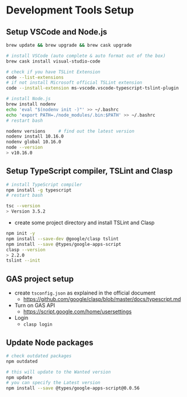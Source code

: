 # Development Tools Setup


## Setup VSCode and Node.js

```bash
brew update && brew upgrade && brew cask upgrade

# install VSCode (auto complete & auto format out of the box)
brew cask install visual-studio-code

# check if you have TSLint Extension
code --list-extensions
# if not install Microsoft official TSLint extension
code --install-extension ms-vscode.vscode-typescript-tslint-plugin

# install Node.js
brew install nodenv
echo 'eval "$(nodenv init -)"' >> ~/.bashrc
echo 'export PATH=./node_modules/.bin:$PATH' >> ~/.bashrc
# restart bash

nodenv versions     # find out the latest version
nodenv install 10.16.0
nodenv global 10.16.0
node --version
> v10.16.0
```


## Setup TypeScript compiler, TSLint and Clasp

```bash
# install TypeScript compiler
npm install -g typescript
# restart bash

tsc --version
> Version 3.5.2
```

* create some project directory and install TSLint and Clasp

```bash
npm init -y
npm install --save-dev @google/clasp tslint
npm install --save @types/google-apps-script
clasp --version
> 2.2.0
tslint --init
```


## GAS project setup

* create `tsconfig.json` as explained in the official document
  - https://github.com/google/clasp/blob/master/docs/typescript.md
* Turn on GAS API
  - https://script.google.com/home/usersettings
* Login
  - `clasp login`


## Update Node packages

```bash
# check outdated packages
npm outdated

# this will update to the Wanted version
npm update
# you can specify the Latest version
npm install --save @types/google-apps-script@0.0.56
```
